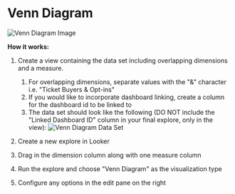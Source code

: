 #  Venn Diagram
![Venn Diagram Image](venn_diagram.png)

**How it works:**
1. Create a view containing the data set including overlapping dimensions and a measure. 
    1. For overlapping dimensions, separate values with the "&" character i.e. "Ticket Buyers & Opt-ins" 
    2. If you would like to incorporate dashboard linking, create a column for the dashboard id to be linked to
    3. The data set should look like the following (DO NOT include the "Linked Dashboard ID" column in your final explore, only in the view):
    ![Venn Diagram Data Set](venn_diagram_data_set.png)
    
2. Create a new explore in Looker
3. Drag in the dimension column along with one measure column
4. Run the explore and choose "Venn Diagram" as the visualization type
5. Configure any options in the edit pane on the right

